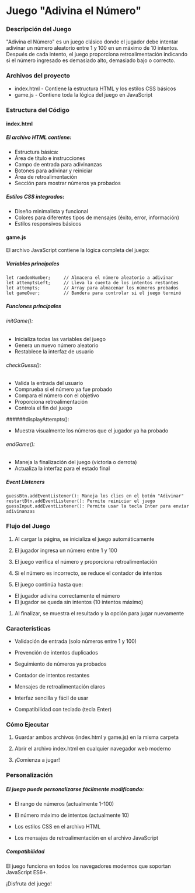 # Juego "Adivina el Número"

### Descripción del Juego
"Adivina el Número" es un juego clásico donde el jugador debe intentar adivinar un número aleatorio entre 1 y 100 en un máximo de 10 intentos. Después de cada intento, el juego proporciona retroalimentación indicando si el número ingresado es demasiado alto, demasiado bajo o correcto.

### Archivos del proyecto

- index.html - Contiene la estructura HTML y los estilos CSS básicos
- game.js - Contiene toda la lógica del juego en JavaScript

### Estructura del Código

#### index.html
##### El archivo HTML contiene:

- Estructura básica:
- Área de título e instrucciones
- Campo de entrada para adivinanzas
- Botones para adivinar y reiniciar
- Área de retroalimentación
- Sección para mostrar números ya probados

##### Estilos CSS integrados:

- Diseño minimalista y funcional
- Colores para diferentes tipos de mensajes (éxito, error, información)
- Estilos responsivos básicos

#### game.js
El archivo JavaScript contiene la lógica completa del juego:

##### Variables principales

```
let randomNumber;     // Almacena el número aleatorio a adivinar
let attemptsLeft;     // Lleva la cuenta de los intentos restantes
let attempts;         // Array para almacenar los números probados
let gameOver;         // Bandera para controlar si el juego terminó
```

##### Funciones principales
###### initGame():

- Inicializa todas las variables del juego
- Genera un nuevo número aleatorio
- Restablece la interfaz de usuario

###### checkGuess():

- Valida la entrada del usuario
- Comprueba si el número ya fue probado
- Compara el número con el objetivo
- Proporciona retroalimentación
- Controla el fin del juego

######displayAttempts():

- Muestra visualmente los números que el jugador ya ha probado

###### endGame():

- Maneja la finalización del juego (victoria o derrota)
- Actualiza la interfaz para el estado final

##### Event Listeners
```
guessBtn.addEventListener(): Maneja los clics en el botón "Adivinar"
restartBtn.addEventListener(): Permite reiniciar el juego
guessInput.addEventListener(): Permite usar la tecla Enter para enviar adivinanzas
```
### Flujo del Juego
1. Al cargar la página, se inicializa el juego automáticamente

1. El jugador ingresa un número entre 1 y 100

1. El juego verifica el número y proporciona retroalimentación

1. Si el número es incorrecto, se reduce el contador de intentos

1. El juego continúa hasta que:

 - El jugador adivina correctamente el número
 - El jugador se queda sin intentos (10 intentos máximo)

1. Al finalizar, se muestra el resultado y la opción para jugar nuevamente

### Características
- Validación de entrada (solo números entre 1 y 100)

- Prevención de intentos duplicados

- Seguimiento de números ya probados

- Contador de intentos restantes

- Mensajes de retroalimentación claros

- Interfaz sencilla y fácil de usar

- Compatibilidad con teclado (tecla Enter)

### Cómo Ejecutar
1. Guardar ambos archivos (index.html y game.js) en la misma carpeta

1. Abrir el archivo index.html en cualquier navegador web moderno

1. ¡Comienza a jugar!

### Personalización
##### El juego puede personalizarse fácilmente modificando:

- El rango de números (actualmente 1-100)

- El número máximo de intentos (actualmente 10)

- Los estilos CSS en el archivo HTML

- Los mensajes de retroalimentación en el archivo JavaScript

##### Compatibilidad
El juego funciona en todos los navegadores modernos que soportan JavaScript ES6+.

¡Disfruta del juego!

